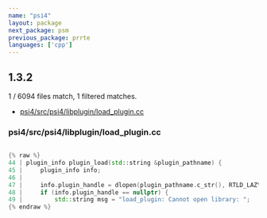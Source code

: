 ```yaml
---
name: "psi4"
layout: package
next_package: psm
previous_package: prrte
languages: ['cpp']
---
```

## 1.3.2
1 / 6094 files match, 1 filtered matches.

 - [psi4/src/psi4/libplugin/load_plugin.cc](#psi4srcpsi4libpluginload_plugincc)

### psi4/src/psi4/libplugin/load_plugin.cc

```cpp

{% raw %}
44 | plugin_info plugin_load(std::string &plugin_pathname) {
45 |     plugin_info info;
46 | 
47 |     info.plugin_handle = dlopen(plugin_pathname.c_str(), RTLD_LAZY);
48 |     if (info.plugin_handle == nullptr) {
49 |         std::string msg = "load_plugin: Cannot open library: ";
{% endraw %}

```